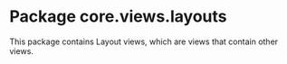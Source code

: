 # Package core.views.layouts

This package contains Layout views, which are views that contain other views.

